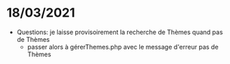 # 18/03/2021

* Questions: je laisse provisoirement la recherche de Thèmes quand pas de Thèmes
  * passer alors à gérerThemes.php avec le message d'erreur pas de Thèmes
